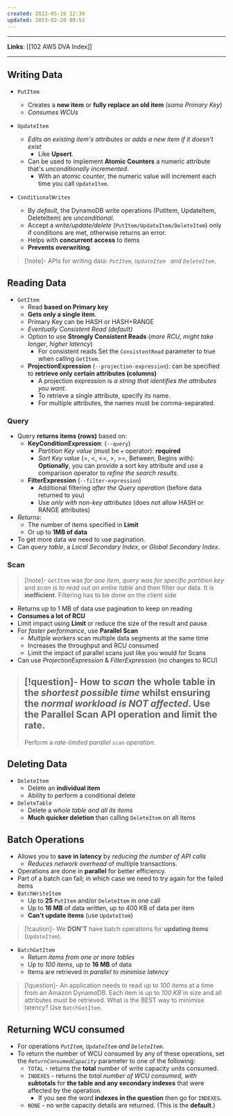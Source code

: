 ```yaml
---
created: 2022-05-16 12:39
updated: 2023-02-20 08:53
---
```

---
**Links**: [[102 AWS DVA Index]]

---
## Writing Data
- `PutItem`
	- Creates a **new item** or **fully replace an old item** (*same Primary Key*)
	- *Consumes WCUs*

- `UpdateItem`
	- *Edits an existing item's attributes* or *adds a new item if it doesn't exist*
		- Like **Upsert**.
	- Can be used to implement **Atomic Counters** a numeric attribute that's *unconditionally incremented*.
		- With an atomic counter, the numeric value will increment each time you call `UpdateItem`. 
	
- `ConditionalWrites`
	- By *default*, the DynamoDB write operations (PutItem, UpdateItem, DeleteItem) are *unconditional*.
	- Accept a *write/update/delete* (`PutItem/UpdateItem/DeleteItem`) only if conditions are met, otherwise returns an error.
	- Helps with **concurrent access** to items
	- **Prevents overwriting**.

> [!note]- APIs for writing data: *`PutItem`, `UpdateItem ` and `DeleteItem`*.

## Reading Data
- `GetItem`
	- Read **based on Primary key**
	- **Gets only a single item**.
	- Primary Key can be HASH or HASH+RANGE
	- *Eventually Consistent Read (default)*
	- Option to use **Strongly Consistent Reads** (*more RCU*, *might take longer*, *higher latency*)
		- For consistent reads Set the `ConsistentRead` parameter to true when calling `GetItem`.
	- **ProjectionExpression** (`--projection-expression`):  can be specified to **retrieve only certain attributes (columns)**
		- A projection expression is *a string that identifies the attributes you want*. 
		- To retrieve a single attribute, specify its name. 
		- For multiple attributes, the names must be comma-separated.

### Query
- Query **returns items (rows)** based on:
	- **KeyConditionExpression**: (`--query`)
		- *Partition Key value* (must be `=` operator): **required**
		- *Sort Key value* (=, <, <=, >, >=, Between, Begins with): **Optionally**, you can provide a sort key attribute and use a comparison operator to *refine the search results*.
	- **FilterExpression** (`--filter-expression`)
		- Additional filtering *after the Query operation* (before data returned to you)
		- Use *only with non-key attributes* (does not allow HASH or RANGE attributes)
- *Returns*:
	- The number of items specified in **Limit**
	- Or up to **1MB of data**
- To get more data we need to use pagination.
- Can *query table*, a *Local Secondary Index*, or *Global Secondary Index*.

### Scan
> [!note]- `GetItem` was *for one item*, *query was for specific partition key* and *scan is to read out an entire table* and then filter our data. It is **inefficient**.
> Filtering has to be done on the client side

- Returns up to 1 MB of data use pagination to keep on reading
- **Consumes a lot of RCU**
- Limit impact using **Limit** or reduce the size of the result and pause
- For *faster performance*, use **Parallel Scan**
	- *Multiple workers* scan multiple data segments at the same time
	- Increases the throughput and RCU consumed
	- Limit the impact of parallel scans just like you would for Scans
- Can use *ProjectionExpression* & *FilterExpression* (no changes to RCU)

> [!question]- How to *scan* the whole table in the *shortest possible time* whilst ensuring the *normal workload is NOT affected*.
> Use the **Parallel Scan API** operation and **limit** the rate.
> ---
> Perform a *rate-limited parallel `scan` operation*.

## Deleting Data
- `DeleteItem`
	- Delete an **individual item**
	- Ability to perform a conditional delete
- `DeleteTable`
	- Delete a *whole table and all its items*
	- **Much quicker deletion** than calling `DeleteItem` on all items

## Batch Operations
- Allows you to **save in latency** by *reducing the number of API calls*
	- *Reduces network overhead* of multiple transactions.
- Operations are done in **parallel** for better efficiency.
- Part of a batch can fail; in which case we need to try again for the failed items
- `BatchWriteItem`
	- Up to **25** `PutItem` and/or `DeleteItem` in one call
	- Up to **16 MB** of data written, up to 400 KB of data per item
	- **Can't update items** (use `UpdateItem`)

> [!caution]- We **DON'T** have batch operations for **updating items** (`UpdateItem`).

- `BatchGetItem`
	- Return *items from one or more tables*
	- Up to *100 items*, up to **16 MB** of data
	- Items are retrieved in *parallel to minimise latency*

> [!question]- An application needs to read up to *100 items* at a time from an Amazon DynamoDB. Each item is up to *100 KB* in size and all attributes must be retrieved. What is the BEST way to minimise latency?
> Use `BatchGetItem`.

## Returning WCU consumed
- For operations *`PutItem`, `UpdateItem` and `DeleteItem`*.
- To return the number of WCU consumed by any of these operations, set the *`ReturnConsumedCapacity`* parameter to one of the following:
	- `TOTAL` - returns the **total** number of write capacity units consumed.
	- `INDEXES` - returns the *total number of WCU consumed, with* **subtotals** for **the table and any secondary indexes** that were affected by the operation.
		- If you see the word **indexes in the question** then go for `INDEXES`. 
	- `NONE` - no write capacity details are returned. (This is the **default**.)